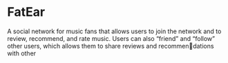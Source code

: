 # FatEar

A social network for music fans that allows users to join the network and to review, recommend, and rate music.
Users can also “friend” and “follow” other users, which allows them to share reviews and recommendations with other
